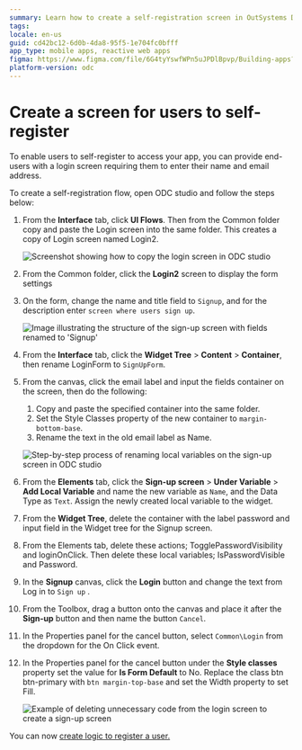 ```yaml
---
summary: Learn how to create a self-registration screen in OutSystems Developer Cloud (ODC) by modifying a login screen to allow user sign-ups.
tags:
locale: en-us
guid: cd42bc12-6d0b-4da8-95f5-1e704fc0bfff
app_type: mobile apps, reactive web apps
figma: https://www.figma.com/file/6G4tyYswfWPn5uJPDlBpvp/Building-apps?type=design&node-id=3208%3A22064&t=ZwHw8hXeFhwYsO5V-1
platform-version: odc
---
```

# Create a screen for users to self-register

To enable users to self-register to access your app, you can provide end-users with a login screen requiring them to enter their name and email address.
  
To create a self-registration flow, open ODC studio and follow the steps below:

1. From the **Interface** tab, click **UI Flows**. Then from the Common folder copy and paste the Login screen into the same folder. This creates a copy of Login screen named Login2.

    ![Screenshot showing how to copy the login screen in ODC studio](images/copy-login-screen-odcs.png "Copy Login Screen")

1. From the Common folder, click the **Login2** screen to display the form settings

1. On the form, change the name and title field to `Signup`, and for the description enter `screen where users sign up`.

    ![Image illustrating the structure of the sign-up screen with fields renamed to 'Signup'](images/page-structure-odcs.png "Sign-up Screen Structure")

1. From the **Interface** tab, click the **Widget Tree** > **Content** > **Container**, then rename LoginForm to `SignUpForm`.

1. From the canvas, click the email label and input the fields container on the screen, then do the following:
    1. Copy and paste the specified container into the same folder.
    1. Set the Style Classes property of the new container to `margin-bottom-base`.
    1. Rename the text in the old email label as Name.

    ![Step-by-step process of renaming local variables on the sign-up screen in ODC studio](images/rename-local-variable-odcs.png "Rename Local Variables")

1. From the **Elements** tab, click the **Sign-up screen** > **Under Variable** > **Add Local Variable** and name the new variable as `Name`, and the Data Type as `Text`. Assign the newly created local variable to the widget.

1. From the **Widget Tree**, delete the container with the label password and input field in the Widget tree for the Signup screen.  

1. From the Elements tab, delete these actions; TogglePasswordVisibility and loginOnClick. Then delete these local variables; IsPasswordVisible and Password.

1. In the **Signup** canvas, click the **Login** button and change the text from Log in to `Sign up` .

1. From the Toolbox, drag a button onto the canvas and place it after the **Sign-up** button and then name the button `Cancel`.

1. In the Properties panel for the cancel button, select `Common\Login` from the dropdown for the On Click event.

1. In the Properties panel for the cancel button under the **Style classes** property set the value for **Is Form Default** to No. Replace the class btn btn-primary with `btn margin-top-base` and set the Width property to set Fill.

    ![Example of deleting unnecessary code from the login screen to create a sign-up screen](images/delete-useless-code-odcs.png "Delete Useless Code")

You can now [create logic to register a user.](logic.md)
